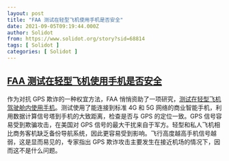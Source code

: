 ```yaml
---
layout: post
title: "FAA 测试在轻型飞机使用手机是否安全"
date: 2021-09-05T09:19:44.000Z
author: Solidot
from: https://www.solidot.org/story?sid=68814
tags: [ Solidot ]
categories: [ Solidot ]
---
```

<!--1630833584000-->
[FAA 测试在轻型飞机使用手机是否安全](https://www.solidot.org/story?sid=68814)
------

<div>
作为对抗 GPS 欺诈的一种权宜方法，FAA 悄悄资助了一项研究，<a href="https://spectrum.ieee.org/faa-tested-4g-5g-flights" target="_blank">测试在轻型飞机驾驶舱内使用手机</a>。测试使用了能连接到标准 4G 和 5G 网络的商业智能手机，利用数据计算信号塔到手机的大致距离，检查是否与 GPS 的定位一致。GPS 信号容易受到欺骗攻击，在美国对 GPS 信号的最大干扰来自于军方。轻型和私人飞机相比商务客机缺乏备份导航系统，因此更容易受到影响。飞行高度越高手机信号越弱，这是显而易见的，专家指出 GPS 欺诈攻击主要发生在接近机场的情况下，因而这不是什么问题。
</div>
